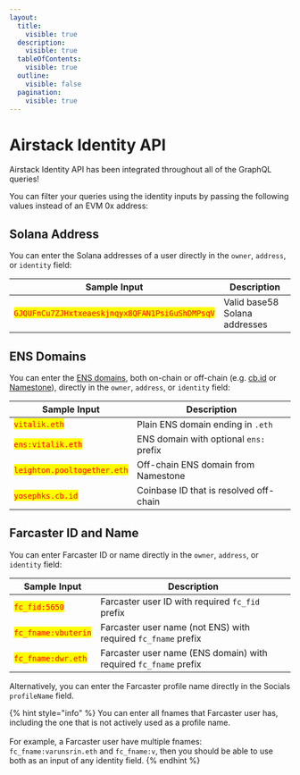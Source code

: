 ```yaml
---
layout:
  title:
    visible: true
  description:
    visible: true
  tableOfContents:
    visible: true
  outline:
    visible: false
  pagination:
    visible: true
---
```


# Airstack Identity API

Airstack Identity API has been integrated throughout all of the GraphQL queries!

You can filter your queries using the identity inputs by passing the following values instead of an EVM 0x address:

## **Solana Address**

You can enter the Solana addresses of a user directly in the `owner`, `address`, or `identity` field:

| Sample Input                                                                   | Description                    |
| ------------------------------------------------------------------------------ | ------------------------------ |
| <mark style="color:red;">`GJQUFnCu7ZJHxtxeaeskjnqyx8QFAN1PsiGuShDMPsqV`</mark> | Valid base58 Solana addresses  |

## **ENS** Domains

You can enter the [ENS domains](https://ens.domains), both on-chain or off-chain (e.g. [cb.id](https://cb.id) or [Namestone](https://namestone.xyz)), directly in the `owner`, `address`, or `identity` field:

| Sample Input                                                | Description                            |
| ----------------------------------------------------------- | -------------------------------------- |
| <mark style="color:red;">`vitalik.eth`</mark>               | Plain ENS domain ending in `.eth`      |
| <mark style="color:red;">`ens:vitalik.eth`</mark>           | ENS domain with optional `ens:` prefix |
| <mark style="color:red;">`leighton.pooltogether.eth`</mark> | Off-chain ENS domain from Namestone    |
| <mark style="color:red;">`yosephks.cb.id`</mark>            | Coinbase ID that is resolved off-chain |

## **Farcaster** ID and Name

You can enter Farcaster ID or name directly in the `owner`, `address`, or `identity` field:

| Sample Input                                        | Description                                                      |
| --------------------------------------------------- | ---------------------------------------------------------------- |
| <mark style="color:red;">`fc_fid:5650`</mark>       | Farcaster user ID with required `fc_fid` prefix                  |
| <mark style="color:red;">`fc_fname:vbuterin`</mark> | Farcaster user name (not ENS) with required `fc_fname` prefix    |
| <mark style="color:red;">`fc_fname:dwr.eth`</mark>  | Farcaster user name (ENS domain) with required `fc_fname` prefix |

Alternatively, you can enter the Farcaster profile name directly in the Socials `profileName` field.

{% hint style="info" %}
You can enter all fnames that Farcaster user has, including the one that is not actively used as a profile name.\
\
For example, a Farcaster user have multiple fnames: `fc_fname:varunsrin.eth` and `fc_fname:v`, then you should be able to use both as an input of any identity field.
{% endhint %}
